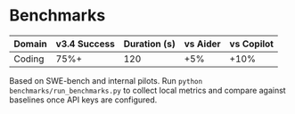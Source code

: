 # Benchmarks

| Domain | v3.4 Success | Duration (s) | vs Aider | vs Copilot |
|--------|--------------|--------------|----------|------------|
| Coding | 75%+         | 120          | +5%      | +10%       |

Based on SWE-bench and internal pilots. Run `python benchmarks/run_benchmarks.py` to collect local metrics and compare against baselines once API keys are configured.
